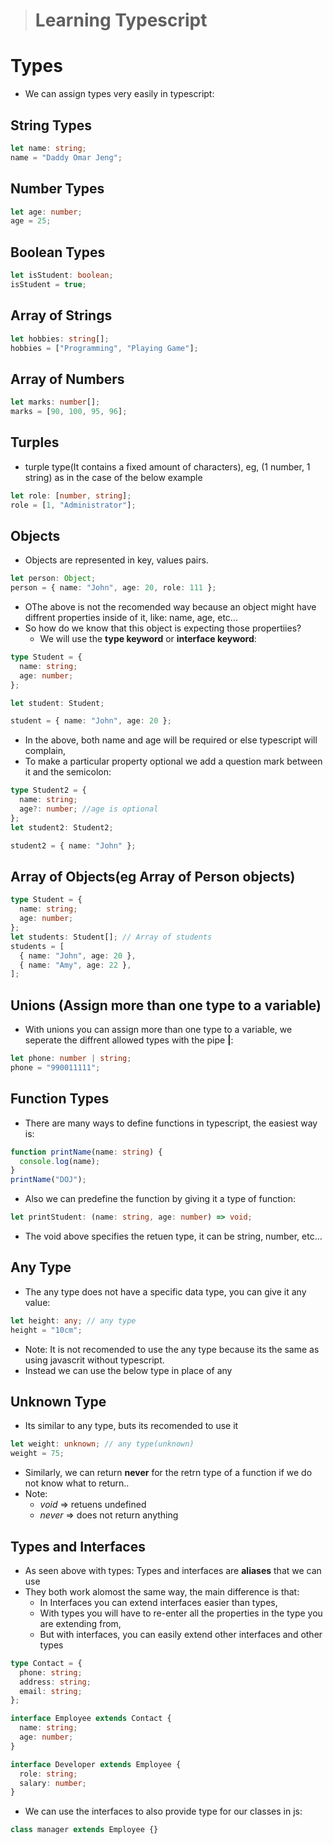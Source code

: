 > # Learning Typescript

# Types

- We can assign types very easily in typescript:

## String Types

```ts
let name: string;
name = "Daddy Omar Jeng";
```

## Number Types

```ts
let age: number;
age = 25;
```

## Boolean Types

```ts
let isStudent: boolean;
isStudent = true;
```

## Array of Strings

```ts
let hobbies: string[];
hobbies = ["Programming", "Playing Game"];
```

## Array of Numbers

```ts
let marks: number[];
marks = [90, 100, 95, 96];
```

## Turples

- turple type(It contains a fixed amount of characters), eg, (1 number, 1 string) as in the case of the below example

```ts
let role: [number, string];
role = [1, "Administrator"];
```

## Objects

- Objects are represented in key, values pairs.

```ts
let person: Object;
person = { name: "John", age: 20, role: 111 };
```

- OThe above is not the recomended way because an object might have diffrent properties inside of it, like: name, age, etc...
- So how do we know that this object is expecting those propertiies?
  - We will use the **type keyword** or **interface keyword**:

```ts
type Student = {
  name: string;
  age: number;
};

let student: Student;

student = { name: "John", age: 20 };
```

- In the above, both name and age will be required or else typescript will complain,
- To make a particular property optional we add a question mark between it and the semicolon:

```ts
type Student2 = {
  name: string;
  age?: number; //age is optional
};
let student2: Student2;

student2 = { name: "John" };
```

## Array of Objects(eg Array of Person objects)

```ts
type Student = {
  name: string;
  age: number;
};
let students: Student[]; // Array of students
students = [
  { name: "John", age: 20 },
  { name: "Amy", age: 22 },
];
```

## Unions (Assign more than one type to a variable)

- With unions you can assign more than one type to a variable, we seperate the diffrent allowed types with the pipe **|**:

```ts
let phone: number | string;
phone = "990011111";
```

## Function Types

- There are many ways to define functions in typescript, the easiest way is:

```ts
function printName(name: string) {
  console.log(name);
}
printName("DOJ");
```

- Also we can predefine the function by giving it a type of function:

```ts
let printStudent: (name: string, age: number) => void;
```

- The void above specifies the retuen type, it can be string, number, etc...

## Any Type

- The any type does not have a specific data type, you can give it any value:

```ts
let height: any; // any type
height = "10cm";
```

- Note: It is not recomended to use the any type because its the same as using javascrit without typescript.
- Instead we can use the below type in place of any

## Unknown Type

- Its similar to any type, buts its recomended to use it

```ts
let weight: unknown; // any type(unknown)
weight = 75;
```

- Similarly, we can return **never** for the retrn type of a function if we do not know what to return..
- Note:
  - _void_ => retuens undefined
  - _never_ => does not return anything

## Types and Interfaces

- As seen above with types: Types and interfaces are **aliases** that we can use
- They both work alomost the same way, the main difference is that:
  - In Interfaces you can extend interfaces easier than types,
  - With types you will have to re-enter all the properties in the type you are extending from,
  - But with interfaces, you can easily extend other interfaces and other types

```ts
type Contact = {
  phone: string;
  address: string;
  email: string;
};

interface Employee extends Contact {
  name: string;
  age: number;
}

interface Developer extends Employee {
  role: string;
  salary: number;
}
```

- We can use the interfaces to also provide type for our classes in js:

```ts
class manager extends Employee {}
```

